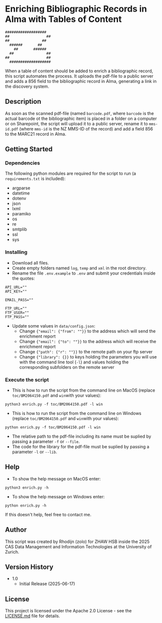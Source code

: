# Enriching Bibliographic Records in Alma with Tables of Content
```
###################
##                 ##
##               ##
  ######       ##
    ##       ######
  ##               ##
##                 ##
  ###################
```
When a table of content should be added to enrich a bibliographic record, this script automates the process. It uploads the pdf-file to a public server and adds a 856 field to the bibliographic record in Alma, generating a link in the discovery system.

## Description

As soon as the scanned pdf-file (named `barcode.pdf`, where `barcode` is the actual barcode ot the bibliographic item) is placed in a folder on a computer or on Sharepoint, the script will upload it to a public server, rename it to `mms-id.pdf` (where `mms-id` is the NZ MMS-ID of the record) and add a field 856 to the MARC21 record in Alma.

## Getting Started

### Dependencies

The following python modules are required for the script to run (a `requirements.txt` is included):
* argparse
* datetime
* dotenv
* json
* lxml
* paramiko
* os
* re
* smtplib
* ssl
* sys

### Installing

* Download all files.
* Create empty folders named `log`, `temp` and `xml` in the root directory.
* Rename the file `.env.example` to `.env` and submit your credentials inside the quotes:
```
API_URL=""
API_KEY=""

EMAIL_PASS=""

FTP_URL=""
FTP_USER=""
FTP_PASS=""
```
* Update some values in `data/config.json`:
  * Change `{"email": {"from": ""}}` to the address which will send the enrichment report
  * Change `{"email": {"to": ""}}` to the address which will receive the enrichment report
  * Change `{"path": {"r": ""}}` to the remote path on your ftp server
  * Change `{"library": {}}` to keys holding the parameters you will use with the command line tool (`-l`) and values holding the corresponding subfolders on the remote server

### Execute the script

* This is how to run the script from the command line on MacOS (replace `toc/BM2064150.pdf` and `win`with your values):
```
python3 enrich.py -f toc/BM2064150.pdf -l win
```
* This is how to run the script from the command line on Windows (replace `toc/BM2064150.pdf` and `win`with your values):
```
python enrich.py -f toc/BM2064150.pdf -l win
```
* The relative path to the pdf-file including its name must be suplied by passing a parameter `-f` or `--file`.
* The code for the library for the pdf-file must be suplied by passing a parameter `-l` or `--lib`.

## Help

* To show the help message on MacOS enter:
```
python3 enrich.py -h
```
* To show the help message on Windows enter:
```
python enrich.py -h
```
If this doesn't help, feel free to contact me.

## Author

This script was created by Rhodijn (zolo) for ZHAW HSB inside the 2025 CAS Data Management and Information Technologies at the University of Zurich.

## Version History

* 1.0
    * Initial Release (2025-06-17)

## License

This project is licensed under the Apache 2.0 License - see the [LICENSE.md](https://github.com/rhodijn/toc/blob/main/LICENSE.md) file for details.
